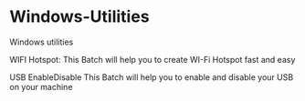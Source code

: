 # Windows-Utilities
Windows utilities 

WIFI Hotspot:
  This Batch will help you to create WI-Fi Hotspot fast and easy

USB EnableDisable
  This Batch will help you to enable and disable your USB on your machine
  
